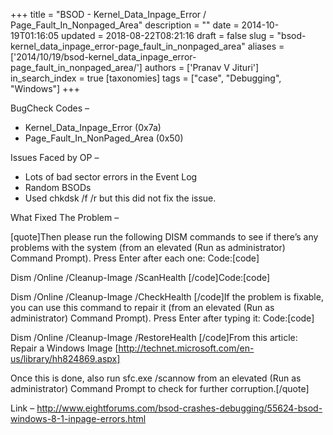 +++
title = "BSOD - Kernel_Data_Inpage_Error / Page_Fault_In_Nonpaged_Area"
description = ""
date = 2014-10-19T01:16:05
updated = 2018-08-22T08:21:16
draft = false
slug = "bsod-kernel_data_inpage_error-page_fault_in_nonpaged_area"
aliases = ['2014/10/19/bsod-kernel_data_inpage_error-page_fault_in_nonpaged_area/']
authors = ['Pranav V Jituri']
in_search_index = true
[taxonomies]
tags = ["case", "Debugging", "Windows"]
+++




BugCheck Codes –

 * Kernel_Data_Inpage_Error (0x7a)
 * Page_Fault_In_NonPaged_Area (0x50)

Issues Faced by OP –

 * Lots of bad sector errors in the Event Log
 * Random BSODs
 * Used chkdsk /f /r but this did not fix the issue.

What Fixed The Problem –

[quote]Then please run the following DISM commands to see if there’s any
problems with the system (from an elevated (Run as administrator) Command
Prompt). Press Enter after each one:
Code:[code]

Dism /Online /Cleanup-Image /ScanHealth
[/code]Code:[code]

Dism /Online /Cleanup-Image /CheckHealth
[/code]If the problem is fixable, you can use this command to repair it (from an
elevated (Run as administrator) Command Prompt). Press Enter after typing it:
Code:[code]

Dism /Online /Cleanup-Image /RestoreHealth
[/code]From this article: Repair a Windows Image
[http://technet.microsoft.com/en-us/library/hh824869.aspx]

Once this is done, also run sfc.exe /scannow from an elevated (Run as
administrator) Command Prompt to check for further corruption.[/quote]



Link – 
http://www.eightforums.com/bsod-crashes-debugging/55624-bsod-windows-8-1-inpage-errors.html